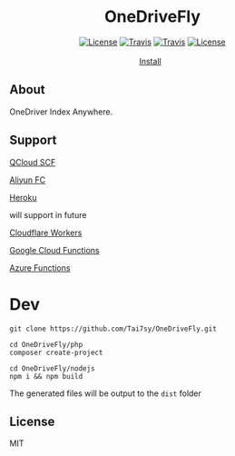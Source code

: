 <h1 align="center">OneDriveFly</h1>
<p align="center">
<a href="https://github.com/Tai7sy/OneDriveFly/releases"><img src="https://img.shields.io/github/v/release/Tai7sy/OneDriveFly.svg?style=flat-square" alt="License"></a>
<a href="https://github.com/Tai7sy/OneDriveFly/releases"><img src="https://img.shields.io/github/size/Tai7sy/OneDriveFly/dist/index.php.svg?style=flat-square" alt="Travis"></a>
<a href="https://travis-ci.org/Tai7sy/OneDriveFly"><img src="https://img.shields.io/travis/Tai7sy/OneDriveFly.svg?style=flat-square" alt="Travis"></a>
<a href="https://github.com/Tai7sy/OneDriveFly/blob/master/LICENSE"><img src="https://img.shields.io/badge/license-MIT-brightgreen.svg?style=flat-square" alt="License"></a>
<br><br>
<a href="https://onedrivefly.github.io/install.html">Install</a>&nbsp;&nbsp;
</p>


## About

OneDriver Index Anywhere.

## Support

[QCloud SCF](https://cloud.tencent.com/product/scf)

[Aliyun FC](https://www.aliyun.com/product/fc)

[Heroku](https://www.heroku.com/)

will support in future

[Cloudflare Workers](https://workers.cloudflare.com/)

[Google Cloud Functions](https://cloud.google.com/functions)

[Azure Functions](https://azure.microsoft.com/en-us/services/functions/) 

# Dev
```shell
git clone https://github.com/Tai7sy/OneDriveFly.git
```

```shell
cd OneDriveFly/php
composer create-project
```

```shell
cd OneDriveFly/nodejs
npm i && npm build
```

The generated files will be output to the `dist` folder

## License
MIT